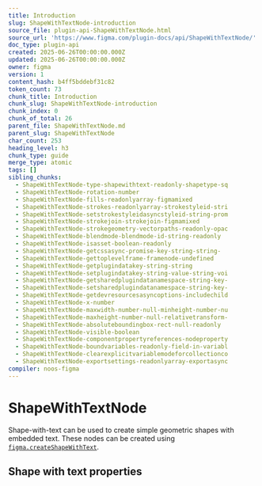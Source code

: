 ```yaml
---
title: Introduction
slug: ShapeWithTextNode-introduction
source_file: plugin-api-ShapeWithTextNode.html
source_url: 'https://www.figma.com/plugin-docs/api/ShapeWithTextNode/'
doc_type: plugin-api
created: 2025-06-26T00:00:00.000Z
updated: 2025-06-26T00:00:00.000Z
owner: figma
version: 1
content_hash: b4ff5bddebf31c82
token_count: 73
chunk_title: Introduction
chunk_slug: ShapeWithTextNode-introduction
chunk_index: 0
chunk_of_total: 26
parent_file: ShapeWithTextNode.md
parent_slug: ShapeWithTextNode
char_count: 253
heading_level: h3
chunk_type: guide
merge_type: atomic
tags: []
sibling_chunks:
  - ShapeWithTextNode-type-shapewithtext-readonly-shapetype-sq
  - ShapeWithTextNode-rotation-number
  - ShapeWithTextNode-fills-readonlyarray-figmamixed
  - ShapeWithTextNode-strokes-readonlyarray-strokestyleid-stri
  - ShapeWithTextNode-setstrokestyleidasyncstyleid-string-prom
  - ShapeWithTextNode-strokejoin-strokejoin-figmamixed
  - ShapeWithTextNode-strokegeometry-vectorpaths-readonly-opac
  - ShapeWithTextNode-blendmode-blendmode-id-string-readonly
  - ShapeWithTextNode-isasset-boolean-readonly
  - ShapeWithTextNode-getcssasync-promise-key-string-string-
  - ShapeWithTextNode-gettoplevelframe-framenode-undefined
  - ShapeWithTextNode-getplugindatakey-string-string
  - ShapeWithTextNode-setplugindatakey-string-value-string-voi
  - ShapeWithTextNode-getsharedplugindatanamespace-string-key-
  - ShapeWithTextNode-setsharedplugindatanamespace-string-key-
  - ShapeWithTextNode-getdevresourcesasyncoptions-includechild
  - ShapeWithTextNode-x-number
  - ShapeWithTextNode-maxwidth-number-null-minheight-number-nu
  - ShapeWithTextNode-maxheight-number-null-relativetransform-
  - ShapeWithTextNode-absoluteboundingbox-rect-null-readonly
  - ShapeWithTextNode-visible-boolean
  - ShapeWithTextNode-componentpropertyreferences-nodeproperty
  - ShapeWithTextNode-boundvariables-readonly-field-in-variabl
  - ShapeWithTextNode-clearexplicitvariablemodeforcollectionco
  - ShapeWithTextNode-exportsettings-readonlyarray-exportasync
compiler: noos-figma
---
```


# ShapeWithTextNode

Shape-with-text can be used to create simple geometric shapes with embedded text. These nodes can be created using [`figma.createShapeWithText`](/plugin-docs/api/properties/figma-createshapewithtext/).

## Shape with text properties
